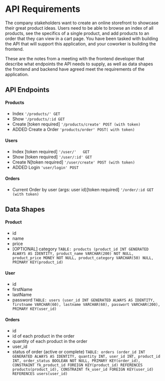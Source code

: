 # API Requirements
The company stakeholders want to create an online storefront to showcase their great product ideas. Users need to be able to browse an index of all products, see the specifics of a single product, and add products to an order that they can view in a cart page. You have been tasked with building the API that will support this application, and your coworker is building the frontend.

These are the notes from a meeting with the frontend developer that describe what endpoints the API needs to supply, as well as data shapes the frontend and backend have agreed meet the requirements of the application. 

## API Endpoints
#### Products
- Index `'/products/' GET`
- Show `'/products/:id GET`
- Create [token required] `'/products/create' POST (with token)`
- ADDED Create a Order `'products/order' POST( with token)`

#### Users
- Index [token required] `'/user/'   GET`
- Show [token required] `'/user/:id' GET`
- Create N[token required] `'/user/create' POST (with token)`
- ADDED Login `'user/login' POST`

#### Orders
- Current Order by user (args: user id)[token required] `'/order/:id GET (with token)`

## Data Shapes
#### Product
-  id
- name
- price
- [OPTIONAL] category
`TABLE: products (product_id INT GENERATED ALWAYS AS IDENTITY, product_name VARCHAR(200) NOT NULL, product_price MONEY NOT NULL, product_category VARCHAR(50) NULL, PRIMARY KEY(product_id)`

#### User
- id
- firstName
- lastName
- password
`TABLE: users (user_id INT GENERATED ALWAYS AS IDENTITY, firstname VARCHAR(60), lastname VARCHAR(60), passwort VARCHAR(200), PRIMARY KEY(user_id)`


#### Orders
- id
- id of each product in the order
- quantity of each product in the order
- user_id
- status of order (active or complete)
`TABLE: orders (order_id INT GENERATED ALWAYS AS IDENTITY, quantity INT, user_id INT, product_id INT, order_status BOOLEAN NOT NULL, PRIMARY KEY(order_id), CONSTRAINT fk_product_id FOREIGN KEY(product_id) REFERENCES products(product_id), CONSTRAINT fk_user_id FOREIGN KEY(user_id) REFERENCES users(user_id)`
